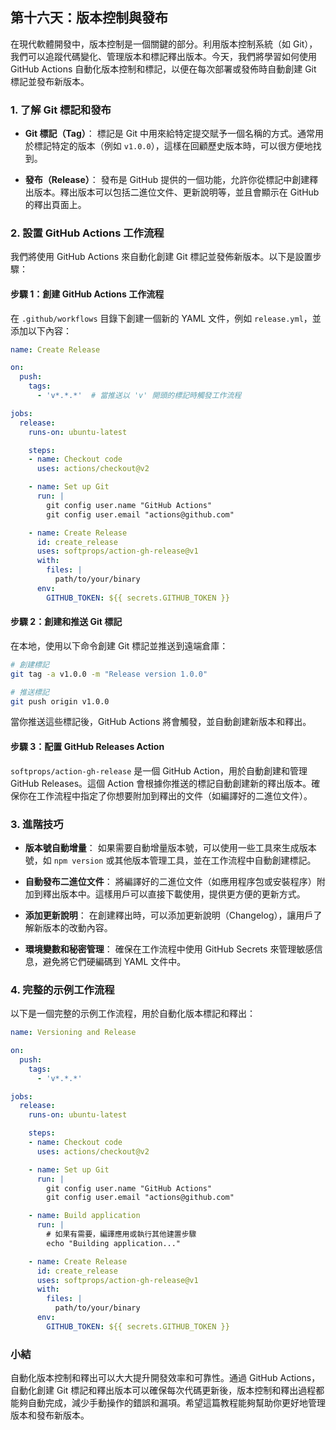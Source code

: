 ## 第十六天：**版本控制與發布**

在現代軟體開發中，版本控制是一個關鍵的部分。利用版本控制系統（如 Git），我們可以追蹤代碼變化、管理版本和標記釋出版本。今天，我們將學習如何使用 GitHub Actions 自動化版本控制和標記，以便在每次部署或發佈時自動創建 Git 標記並發布新版本。

### **1. 了解 Git 標記和發布**

- **Git 標記（Tag）**：
  標記是 Git 中用來給特定提交賦予一個名稱的方式。通常用於標記特定的版本（例如 `v1.0.0`），這樣在回顧歷史版本時，可以很方便地找到。

- **發布（Release）**：
  發布是 GitHub 提供的一個功能，允許你從標記中創建釋出版本。釋出版本可以包括二進位文件、更新說明等，並且會顯示在 GitHub 的釋出頁面上。

### **2. 設置 GitHub Actions 工作流程**

我們將使用 GitHub Actions 來自動化創建 Git 標記並發佈新版本。以下是設置步驟：

#### **步驟 1：創建 GitHub Actions 工作流程**

在 `.github/workflows` 目錄下創建一個新的 YAML 文件，例如 `release.yml`，並添加以下內容：

```yaml
name: Create Release

on:
  push:
    tags:
      - 'v*.*.*'  # 當推送以 'v' 開頭的標記時觸發工作流程

jobs:
  release:
    runs-on: ubuntu-latest

    steps:
    - name: Checkout code
      uses: actions/checkout@v2

    - name: Set up Git
      run: |
        git config user.name "GitHub Actions"
        git config user.email "actions@github.com"

    - name: Create Release
      id: create_release
      uses: softprops/action-gh-release@v1
      with:
        files: |
          path/to/your/binary
      env:
        GITHUB_TOKEN: ${{ secrets.GITHUB_TOKEN }}
```

#### **步驟 2：創建和推送 Git 標記**

在本地，使用以下命令創建 Git 標記並推送到遠端倉庫：

```bash
# 創建標記
git tag -a v1.0.0 -m "Release version 1.0.0"

# 推送標記
git push origin v1.0.0
```

當你推送這些標記後，GitHub Actions 將會觸發，並自動創建新版本和釋出。

#### **步驟 3：配置 GitHub Releases Action**

`softprops/action-gh-release` 是一個 GitHub Action，用於自動創建和管理 GitHub Releases。這個 Action 會根據你推送的標記自動創建新的釋出版本。確保你在工作流程中指定了你想要附加到釋出的文件（如編譯好的二進位文件）。

### **3. 進階技巧**

- **版本號自動增量**：
  如果需要自動增量版本號，可以使用一些工具來生成版本號，如 `npm version` 或其他版本管理工具，並在工作流程中自動創建標記。

- **自動發布二進位文件**：
  將編譯好的二進位文件（如應用程序包或安裝程序）附加到釋出版本中。這樣用戶可以直接下載使用，提供更方便的更新方式。

- **添加更新說明**：
  在創建釋出時，可以添加更新說明（Changelog），讓用戶了解新版本的改動內容。

- **環境變數和秘密管理**：
  確保在工作流程中使用 GitHub Secrets 來管理敏感信息，避免將它們硬編碼到 YAML 文件中。

### **4. 完整的示例工作流程**

以下是一個完整的示例工作流程，用於自動化版本標記和釋出：

```yaml
name: Versioning and Release

on:
  push:
    tags:
      - 'v*.*.*'

jobs:
  release:
    runs-on: ubuntu-latest

    steps:
    - name: Checkout code
      uses: actions/checkout@v2

    - name: Set up Git
      run: |
        git config user.name "GitHub Actions"
        git config user.email "actions@github.com"

    - name: Build application
      run: |
        # 如果有需要，編譯應用或執行其他建置步驟
        echo "Building application..."

    - name: Create Release
      id: create_release
      uses: softprops/action-gh-release@v1
      with:
        files: |
          path/to/your/binary
      env:
        GITHUB_TOKEN: ${{ secrets.GITHUB_TOKEN }}
```

### **小結**

自動化版本控制和釋出可以大大提升開發效率和可靠性。通過 GitHub Actions，自動化創建 Git 標記和釋出版本可以確保每次代碼更新後，版本控制和釋出過程都能夠自動完成，減少手動操作的錯誤和漏項。希望這篇教程能夠幫助你更好地管理版本和發布新版本。